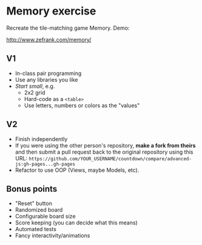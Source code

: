 # Memory exercise

Recreate the tile-matching game Memory.  Demo:

http://www.zefrank.com/memory/

## V1

* In-class pair programming
* Use any libraries you like
* *Start small*, e.g.
    * 2x2 grid
    * Hard-code as a `<table>`
    * Use letters, numbers or colors as the "values"

## V2

* Finish independently
* If you were using the other person's repository, **make a fork from theirs** and then submit a pull request back to the original repository using this URL: `https://github.com/YOUR_USERNAME/countdown/compare/advanced-js:gh-pages...gh-pages`
* Refactor to use OOP (Views, maybe Models, etc).

## Bonus points

* "Reset" button
* Randomized board
* Configurable board size
* Score keeping (you can decide what this means)
* Automated tests
* Fancy interactivity/animations

